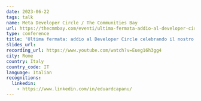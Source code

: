```yaml
---
date: 2023-06-22
tags: talk
name: Meta Developer Circle / The Communities Bay
url: https://thecmmbay.com/eventi/ultima-fermata-addio-al-developer-circle-celebrando-il-nostro-viaggio-6l57x3w7pz4?mtm_campaign=tcb&mtm_source=youtube#registrati
type: conference
title: 'Ultima fermata: addio al Developer Circle celebrando il nostro viaggio'
slides_url:
recording_url: https://www.youtube.com/watch?v=Eueg16h3gg4
city: Rome
country: Italy
country_code: IT
language: Italian
recognitions:
  linkedin:
    - https://www.linkedin.com/in/eduardcapanu/
---
```

